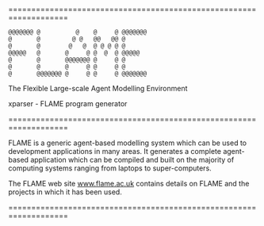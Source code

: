 ===================================================================
```
@@@@@@@ @          @    @     @ @@@@@@@
@       @         @ @   @@   @@ @
@       @        @   @  @ @ @ @ @
@@@@@   @       @     @ @  @  @ @@@@@
@       @       @@@@@@@ @     @ @
@       @       @     @ @     @ @
@       @@@@@@@ @     @ @     @ @@@@@@@
```
The Flexible Large-scale Agent Modelling Environment

xparser - FLAME program generator

===================================================================

FLAME is a generic agent-based modelling system which can be used 
to development applications in many areas. It generates a complete 
agent-based application which can be compiled and built on the 
majority of computing systems ranging from laptops to super-computers.

The FLAME web site www.flame.ac.uk contains details on FLAME and the
projects in which it has been used.

===================================================================

